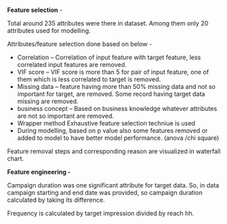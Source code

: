 **Feature selection** - 

Total around 235 attributes were there in dataset. Among them only 20 attributes used for modelling. 

Attributes/feature selection done based on below -

* Correlation – Correlation of input feature with target feature, less correlated input features are removed. 
* VIF score – VIF score is more than 5 for pair of input feature, one of them which is less correlated to target is removed. 
* Missing data – feature having more than 50% missing data and not so important for target, are removed. Some record having target data missing are removed. 
* business concept – Based on business knowledge whatever attributes are not so important are removed. 
* Wrapper method Exhaustive feature selection techniue is used 
* During modelling, based on p value also some features removed or added to model to have better model performance. (anova /chi square) 

Feature removal steps and corresponding reason are visualized in waterfall chart. 


**Feature engineering -**


Campaign duration was one significant attribute for target data. So, in data campaign starting and end date was provided, so campaign duration calculated by taking its difference. 

Frequency is calculated by target impression divided by reach hh.





